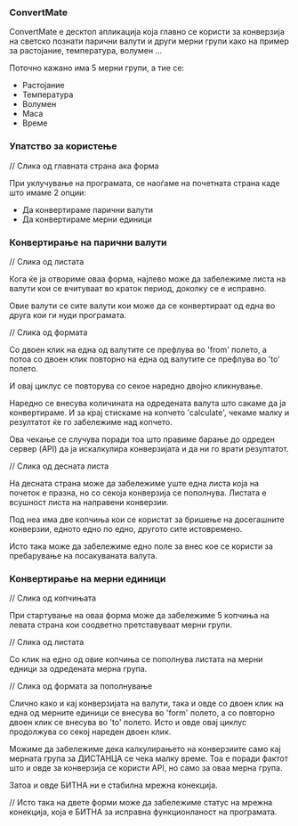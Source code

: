 ### ConvertMate
ConvertMate е десктоп апликација која главно се користи за конверзија на светско познати парични валути
и други мерни групи како на пример за растојание, температура, волумен ...

Поточно кажано има 5 мерни групи, а тие се:
- Растојание
- Температура
- Волумен
- Маса
- Време

### Упатство за користење
// Слика од главната страна ака форма

При уклучување на програмата, се наоѓаме на почетната страна каде што имаме 2 опции:
- Да конвертираме парични валути
- Да конвертираме мерни единици

### Конвертирање на парични валути

// Слика од листата

Кога ќе ја отвориме оваа форма, најлево може да забележиме листа на валути
кои се вчитуваат во краток период, доколку се е исправно.

Овие валути се сите валути кои може да се конвертираат од една во друга кои ги нуди програмата.

// Слика од формата

Со двоен клик на една од валутите се префлува во 'from' полето, а потоа со двоен клик повторно на една
од валутите се префлува во 'to' полето.

И овај циклус се повторува со секое наредно двојно кликнување.

Наредно се внесува количината на одредената валута што сакаме да ја конвертираме.
И за крај стискаме на копчето 'calculate', чекаме малку и резултатот ќе го забележиме над копчето.

Ова чекање се случува поради тоа што правиме барање до одреден сервер (API) да ја искалкулира конверзијата и да ни го врати резултатот.

// Слика од десната листа

На десната страна може да забележиме уште една листа која на почеток е празна, но со секоја конверзија се пополнува.
Листата е всушност листа на направени конверзии.

Под неа има две копчиња кои се користат за бришење на досегашните конверзии, едното едно по едно, другото сите истовремено.

Исто така може да забележиме едно поле за внес кое се користи за пребарување на посакуваната валута.

### Конвертирање на мерни единици
// Слика од копчињата

При стартување на оваа форма може да забележиме
5 копчиња на левата страна кои соодветно претставуваат мерни групи.

// Слика од листата

Со клик на едно од овие копчиња се пополнува листата на мерни едници за одредената мерна група.

// Слика од формата за пополнување

Слично како и кај конверзијата на валути, така и овде со двоен клик на една од мерните единици
се внесува во 'form' полето, а со повторно двоен клик се внесува во 'to' полето.
Исто и овде овај циклус продолжува со секој нареден двоен клик.


Можиме да забележиме дека калкулирањето на конверзиите само кај мерната група
за ДИСТАНЦА се чека малку време.
Тоа е поради фактот што и овде за конверзија се користи API, но само за оваа мерна група.

Затоа и овде БИТНА ни е стабилна мрежна конекција.






















// Исто така на двете форми може да забележиме статус на мрежна конекција, која е БИТНА за исправна функционланост на програмата.

